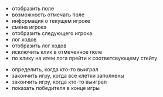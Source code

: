 + отобразить поле
+ возможность отмечать поле
+ информация о текущем игроке
+ смена игрока
+ отобразить следующего игрока
+ лог ходов
+ отобразить лог ходов
+ исключить клик в отмеченное поле
+ по клику на итем лога прейти к соответсвующему стейту
- определить, когда кто-то выиграл
- закончить игру, когда все клетки заполнены
- закончить игру, когда кто-то выиграл
- показать победителя в конце игры